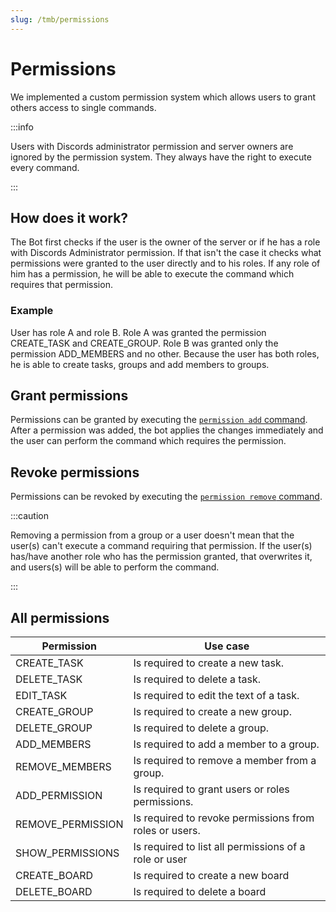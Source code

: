 ```yaml
---
slug: /tmb/permissions
---
```


# Permissions

We implemented a custom permission system which allows users to grant others access to single commands.

:::info

Users with Discords administrator permission and server owners are ignored by the permission system. They always have
the right to execute every command.

:::

## How does it work?

The Bot first checks if the user is the owner of the server or if he has a role with Discords Administrator permission.
If that isn't the case it checks what permissions were granted to the user directly and to his roles. If any role of him
has a permission, he will be able to execute the command which requires that permission.

### Example

User has role A and role B. Role A was granted the permission CREATE_TASK and CREATE_GROUP. Role B was granted only the
permission ADD_MEMBERS and no other. Because the user has both roles, he is able to create tasks, groups and add members
to groups.

## Grant permissions

Permissions can be granted by executing the [`permission add` command](all-commands.md#permission-commands). After a
permission was added, the bot applies the changes immediately and the user can perform the command which requires the
permission.

## Revoke permissions

Permissions can be revoked by executing the [`permission remove` command](all-commands.md#permission-commands).

:::caution

Removing a permission from a group or a user doesn't mean that the user(s) can't execute a command requiring that
permission. If the user(s) has/have another role who has the permission granted, that overwrites it, and users(s) will be
able to perform the command.

:::

## All permissions

| Permission        | Use case                                               |
|-------------------|--------------------------------------------------------|
| CREATE_TASK       | Is required to create a new task.                      |
| DELETE_TASK       | Is required to delete a task.                          |
| EDIT_TASK         | Is required to edit the text of a task.                |
| CREATE_GROUP      | Is required to create a new group.                     |
| DELETE_GROUP      | Is required to delete a group.                         |
| ADD_MEMBERS       | Is required to add a member to a group.                |
| REMOVE_MEMBERS    | Is required to remove a member from a group.           |
| ADD_PERMISSION    | Is required to grant users or roles permissions.       |
| REMOVE_PERMISSION | Is required to revoke permissions from roles or users. |
| SHOW_PERMISSIONS  | Is required to list all permissions of a role or user  |
| CREATE_BOARD      | Is required to create a new board                      |
| DELETE_BOARD      | Is required to delete a board                          |